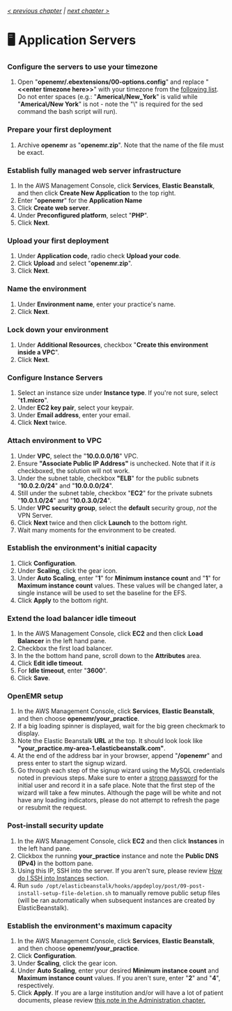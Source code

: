 _[< previous chapter](05-Session-Management.md) | [next chapter >](07-Secure-Domain-Setup.md)_

# 🖥 Application Servers

### Configure the servers to use your timezone

1. Open "**openemr/.ebextensions/00-options.config**" and replace "**&lt;&lt;enter timezone here&gt;&gt;**" with your timezone from the [following list](http://php.net/manual/en/timezones.php). Do not enter spaces (e.g.: "**America\\/New_York**" is valid while "**America\\/New York**" is not - note the "\\" is required for the sed command the bash script will run).

### Prepare your first deployment

1. Archive **openemr** as "**openemr.zip**". Note that the name of the file must be exact.

### Establish fully managed web server infrastructure

1. In the AWS Management Console, click **Services**, **Elastic Beanstalk**, and then click **Create New Application** to the top right.
2. Enter "**openemr**" for the **Application Name**
3. Click **Create web server**.
4. Under **Preconfigured platform**, select "**PHP**".
5. Click **Next**.

### Upload your first deployment
1. Under **Application code**, radio check **Upload your code**.
2. Click **Upload** and select "**openemr.zip**".
3. Click **Next**.

### Name the environment

1. Under **Environment name**, enter your practice's name.
2. Click **Next**.

### Lock down your environment

1. Under **Additional Resources**, checkbox "**Create this environment inside a VPC**".
2. Click **Next**.

### Configure Instance Servers

1. Select an instance size under **Instance type**. If you're not sure, select "**t1.micro**".
2. Under **EC2 key pair**, select your keypair.
3. Under **Email address**, enter your email.
4. Click **Next** twice.

### Attach environment to VPC

1. Under **VPC**, select the "**10.0.0.0/16**" VPC.
2. Ensure **"Associate Public IP Address"** is unchecked. Note that if it _is_ checkboxed, the solution will not work.
3. Under the subnet table, checkbox **"ELB**" for the public subnets "**10.0.2.0/24**" and "**10.0.0.0/24**".
4. Still under the subnet table, checkbox "**EC2**" for the private subnets "**10.0.1.0/24**" and "**10.0.3.0/24**".
5. Under **VPC security group**, select the **default** security group, _not_ the VPN Server.
5. Click **Next** twice and then click **Launch** to the bottom right.
6. Wait many moments for the environment to be created.

### Establish the environment's initial capacity

1. Click **Configuration**.
2. Under **Scaling**, click the gear icon.
3. Under **Auto Scaling**, enter "**1**" for **Minimum instance count** and "**1**" for **Maximum instance count** values. These values will be changed later, a single instance will be used to set the baseline for the EFS.
4. Click **Apply** to the bottom right.

### Extend the load balancer idle timeout

1. In the AWS Management Console, click **EC2** and then click **Load Balancer** in the left hand pane.
2. Checkbox the first load balancer.
3. In the the bottom hand pane, scroll down to the **Attributes** area.
4. Click **Edit idle timeout**.
5. For **Idle timeout**, enter "**3600**".
6. Click **Save**.

### OpenEMR setup

1. In the AWS Management Console, click **Services**, **Elastic Beanstalk**, and then choose **openemr/your_practice**.
2. If a big loading spinner is displayed, wait for the big green checkmark to display.
3. Note the Elastic Beanstalk **URL** at the top. It should look look like **"your_practice.my-area-1.elasticbeanstalk.com"**.
4. At the end of the address bar in your browser, append "**/openemr**" and press enter to start the signup wizard.
5. Go through each step of the signup wizard using the MySQL credentials noted in previous steps. Make sure to enter a [strong password](https://www.random.org/passwords/?num=1&len=16&format=html&rnd=new) for the initial user and record it in a safe place. Note that the first step of the wizard will take a few minutes. Although the page will be white and not have any loading indicators, please do not attempt to refresh the page or resubmit the request.

### Post-install security update

1. In the AWS Management Console, click **EC2** and then click **Instances** in the left hand pane.
2. Clickbox the running **your_practice** instance and note the **Public DNS (IPv4)** in the bottom pane.
3. Using this IP, SSH into the server. If you aren't sure, please review [How do I SSH into Instances](../chapters/08-Administration.md#how-do-i-ssh-into-instances) section.
4. Run `sudo /opt/elasticbeanstalk/hooks/appdeploy/post/09-post-install-setup-file-deletion.sh` to manually remove public setup files (will be ran automatically when subsequent instances are created by ElasticBeanstalk).

### Establish the environment's maximum capacity

1. In the AWS Management Console, click **Services**, **Elastic Beanstalk**, and then choose **openemr/your_practice**.
2. Click **Configuration**.
3. Under **Scaling**, click the gear icon.
4. Under **Auto Scaling**, enter your desired **Minimum instance count** and **Maximum instance count** values. If you aren't sure, enter "**2**" and "**4**", respectively.
5. Click **Apply**. If you are a large institution and/or will have a lot of patient documents, please review [this note in the Administration chapter.](../chapters/08-Administration.md#im-occasionally-seeing-site-id-is-missing-from-session-data-errors)
